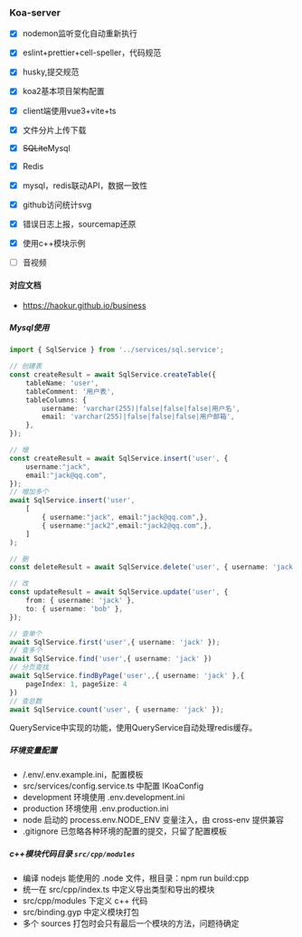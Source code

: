 ### Koa-server

- [x] nodemon监听变化自动重新执行
- [x] eslint+prettier+cell-speller，代码规范
- [x] husky,提交规范
- [x] koa2基本项目架构配置
- [x] client端使用vue3+vite+ts
- [x] 文件分片上传下载
- [x] ~~SQLite~~Mysql
- [x] Redis
- [x] mysql，redis联动API，数据一致性
- [x] github访问统计svg
- [x] 错误日志上报，sourcemap还原
- [x] 使用c++模块示例
- [ ] 音视频


#### 对应文档

- <a href="https://haokur.github.io/business" target="_blank">https://haokur.github.io/business</a>

##### Mysql使用

```typescript
import { SqlService } from '../services/sql.service';

// 创建表
const createResult = await SqlService.createTable({
    tableName: 'user',
    tableComment: '用户表',
    tableColumns: {
        username: 'varchar(255)|false|false|false|用户名',
        email: 'varchar(255)|false|false|false|用户邮箱',
    },
});

// 增
const createResult = await SqlService.insert('user', {
    username:"jack",
    email:"jack@qq.com",
});
// 增加多个
await SqlService.insert('user', 
    [
        { username:"jack", email:"jack@qq.com",},
        { username:"jack2",email:"jack2@qq.com",},
    ]
);

// 删
const deleteResult = await SqlService.delete('user', { username: 'jack' });

// 改
const updateResult = await SqlService.update('user', {
    from: { username: 'jack' },
    to: { username: 'bob' },
});

// 查单个
await SqlService.first('user',{ username: 'jack' });
// 查多个
await SqlService.find('user',{ username: 'jack' })
// 分页查找
await SqlService.findByPage('user',,{ username: 'jack' },{
    pageIndex: 1, pageSize: 4
})
// 查总数
await SqlService.count('user', { username: 'jack' });

```

QueryService中实现的功能，使用QueryService自动处理redis缓存。

##### 环境变量配置

- /.env/.env.example.ini，配置模板
- src/services/config.service.ts 中配置 IKoaConfig
- development 环境使用 .env.development.ini
- production 环境使用 .env.production.ini
- node 启动的 process.env.NODE_ENV 变量注入，由 cross-env 提供兼容
- .gitignore 已忽略各种环境的配置的提交，只留了配置模板

##### c++模块代码目录 `src/cpp/modules`

- 编译 nodejs 能使用的 .node 文件，根目录：npm run build:cpp
- 统一在 src/cpp/index.ts 中定义导出类型和导出的模块
- src/cpp/modules 下定义 c++ 代码
- src/binding.gyp 中定义模块打包
- 多个 sources 打包时会只有最后一个模块的方法，问题待确定
